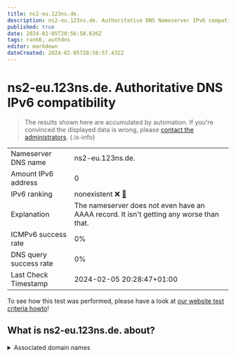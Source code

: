 ```yaml
---
title: ns2-eu.123ns.de.
description: ns2-eu.123ns.de. Authoritative DNS Nameserver IPv6 compatibility
published: true
date: 2024-02-05T20:56:58.636Z
tags: rank6, authdns
editor: markdown
dateCreated: 2024-02-05T20:56:57.432Z
---
```


# ns2-eu.123ns.de. Authoritative DNS IPv6 compatibility

> The results shown here are accumulated by automation. If you're convinced the displayed data is wrong, please [contact the administrators](/howto/chat). 
{.is-info}




|   |   |
| - | - |
| Nameserver DNS name | ns2-eu.123ns.de.
| Amount IPv6 address | 0
| IPv6 ranking | nonexistent :x: [🔗](/howto/ranking) |
| Explanation | The nameserver does not even have an AAAA record. It isn't getting any worse than that. |
| ICMPv6 success rate | 0%|
| DNS query success rate | 0% |
| Last Check Timestamp | 2024-02-05 20:28:47+01:00 |

To see how this test was performed, please have a look at [our website test criteria howto](/howto/testcriteria/authdns)!


## What is ns2-eu.123ns.de. about?






<details>
<summary>Associated domain names</summary>

www.bundespraesident.de

</details>
